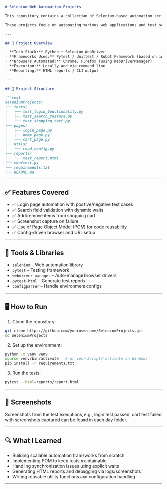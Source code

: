 ````markdown
# Selenium Web Automation Projects

This repository contains a collection of Selenium-based automation scripts developed as part of my continious learning and real-world practice in test automation.

These projects focus on automating various web applications and test scenarios using Python, Selenium WebDriver, and supporting tools.

---

## 🚀 Project Overview

- **Tech Stack:** Python + Selenium WebDriver  
- **Frameworks Used:** Pytest / Unittest / Robot Framework (based on individual project)  
- **Browsers Automated:** Chrome, Firefox (using WebDriverManager)  
- **Execution:** Locally and via command line  
- **Reporting:** HTML reports / CLI output  

---

## 📂 Project Structure

```text
SeleniumProjects/
├── tests/
│   ├── test_login_functionality.py
│   ├── test_search_feature.py
│   └── test_shopping_cart.py
├── pages/
│   ├── login_page.py
│   ├── home_page.py
│   └── cart_page.py
├── utils/
│   └── read_config.py
├── reports/
│   └── test_report.html
├── conftest.py
├── requirements.txt
└── README.md
````

---

## ✅ Features Covered

* ✅ Login page automation with positive/negative test cases
* ✅ Search field validation with dynamic waits
* ✅ Add/remove items from shopping cart
* ✅ Screenshot capture on failure
* ✅ Use of Page Object Model (POM) for code reusability
* ✅ Config-driven browser and URL setup

---

## 🧪 Tools & Libraries

* `selenium` – Web automation library
* `pytest` – Testing framework
* `webdriver-manager` – Auto-manage browser drivers
* `pytest-html` – Generate test reports
* `configparser` – Handle environment configs

---

## 🖥️ How to Run

1. Clone the repository:

```bash
git clone https://github.com/yourusername/SeleniumProjects.git
cd SeleniumProjects
```

2. Set up the environment:

```bash
python -m venv venv
source venv/bin/activate   # or venv\Scripts\activate on Windows
pip install -r requirements.txt
```

3. Run the tests:

```bash
pytest --html=reports/report.html
```

---

## 📸 Screenshots

Screenshots from the test executions, e.g., login test passed, cart test failed with screenshots captured can be found in each day folder.

---

## 🔍 What I Learned

* Building scalable automation frameworks from scratch
* Implementing POM to keep tests maintainable
* Handling synchronization issues using explicit waits
* Generating HTML reports and debugging via logs/screenshots
* Writing reusable utility functions and configuration handling

---

